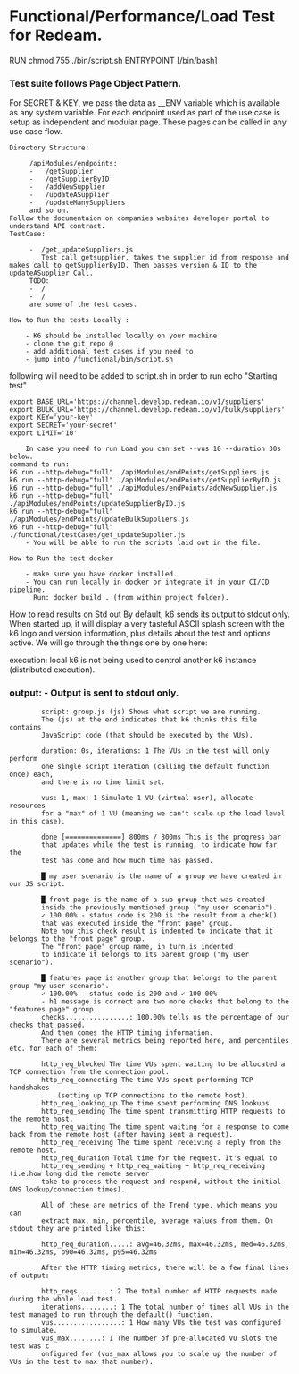 # Functional/Performance/Load Test for Redeam.

RUN chmod 755 ./bin/script.sh
ENTRYPOINT [/bin/bash]
### Test suite follows Page Object Pattern.
For SECRET & KEY, we pass the data as __ENV variable which is available as any system variable.
For each endpoint used as part of the use case is setup as independent and modular page.
These pages can be called in any use case flow.

    Directory Structure:

         /apiModules/endpoints: 
         -   /getSupplier
         -   /getSupplierByID
         -   /addNewSupplier
         -   /updateASupplier
         -   /updateManySuppliers
         and so on.
    Follow the documentaion on companies websites developer portal to understand API contract.
    TestCase:

         -  /get_updateSuppliers.js
            Test call getsupplier, takes the supplier id from response and makes call to getSupplierByID. Then passes version & ID to the updateASupplier Call.
         TODO:
         -  /
         -  /
         are some of the test cases.

    How to Run the tests Locally :

        - K6 should be installed locally on your machine
        - clone the git repo @ 
        - add additional test cases if you need to.
        - jump into /functional/bin/script.sh
 following will need to be added to script.sh in order to run
            echo "Starting test"


    export BASE_URL='https://channel.develop.redeam.io/v1/suppliers'
    export BULK_URL='https://channel.develop.redeam.io/v1/bulk/suppliers'
    export KEY='your-key'
    export SECRET='your-secret'
    export LIMIT='10'

        In case you need to run Load you can set --vus 10 --duration 30s  below.
    command to run: 
    k6 run --http-debug="full" ./apiModules/endPoints/getSuppliers.js
    k6 run --http-debug="full" ./apiModules/endPoints/getSupplierByID.js
    k6 run --http-debug="full" ./apiModules/endPoints/addNewSupplier.js
    k6 run --http-debug="full" ./apiModules/endPoints/updateSupplierByID.js
    k6 run --http-debug="full" ./apiModules/endPoints/updateBulkSuppliers.js
    k6 run --http-debug="full" ./functional/testCases/get_updateSupplier.js
        - You will be able to run the scripts laid out in the file.

    How to Run the test docker 

        - make sure you have docker installed.
        - You can run locally in docker or integrate it in your CI/CD      pipeline.
          Run: docker build . (from within project folder).
How to read results on Std out
By default, k6 sends its output to stdout only. When started up,
it will display a very tasteful ASCII splash screen with the k6 logo and version information, 
plus details about the test and options active. We will go through the things one by one here:

execution: local k6 is not being used to control another k6 instance (distributed execution).
            
### output: - Output is sent to stdout only.
            script: group.js (js) Shows what script we are running. 
            The (js) at the end indicates that k6 thinks this file contains 
            JavaScript code (that should be executed by the VUs).

            duration: 0s, iterations: 1 The VUs in the test will only perform 
            one single script iteration (calling the default function once) each, 
            and there is no time limit set.

            vus: 1, max: 1 Simulate 1 VU (virtual user), allocate resources 
            for a "max" of 1 VU (meaning we can't scale up the load level in this case).

            done [==============] 800ms / 800ms This is the progress bar 
            that updates while the test is running, to indicate how far the 
            test has come and how much time has passed.

            █ my user scenario is the name of a group we have created in our JS script.

            █ front page is the name of a sub-group that was created 
            inside the previously mentioned group ("my user scenario").
            ✓ 100.00% - status code is 200 is the result from a check() 
            that was executed inside the "front page" group. 
            Note how this check result is indented,to indicate that it belongs to the "front page" group. 
            The "front page" group name, in turn,is indented 
            to indicate it belongs to its parent group ("my user scenario").

            █ features page is another group that belongs to the parent group "my user scenario".
            ✓ 100.00% - status code is 200 and ✓ 100.00% 
            - h1 message is correct are two more checks that belong to the "features page" group.
            checks................: 100.00% tells us the percentage of our checks that passed.
            And then comes the HTTP timing information. 
            There are several metrics being reported here, and percentiles etc. for each of them:

            http_req_blocked The time VUs spent waiting to be allocated a TCP connection from the connection pool.
            http_req_connecting The time VUs spent performing TCP handshakes 
                (setting up TCP connections to the remote host).
            http_req_looking_up The time spent performing DNS lookups.
            http_req_sending The time spent transmitting HTTP requests to the remote host.
            http_req_waiting The time spent waiting for a response to come back from the remote host (after having sent a request).
            http_req_receiving The time spent receiving a reply from the remote host.
            http_req_duration Total time for the request. It's equal to 
            http_req_sending + http_req_waiting + http_req_receiving (i.e.how long did the remote server 
            take to process the request and respond, without the initial DNS lookup/connection times).

            All of these are metrics of the Trend type, which means you can 
            extract max, min, percentile, average values from them. On stdout they are printed like this:

            http_req_duration.....: avg=46.32ms, max=46.32ms, med=46.32ms, min=46.32ms, p90=46.32ms, p95=46.32ms

            After the HTTP timing metrics, there will be a few final lines of output:

            http_reqs........: 2 The total number of HTTP requests made during the whole load test.
            iterations........: 1 The total number of times all VUs in the test managed to run through the default() function.
            vus.................: 1 How many VUs the test was configured to simulate.
            vus_max........: 1 The number of pre-allocated VU slots the test was c
            onfigured for (vus_max allows you to scale up the number of VUs in the test to max that number).
